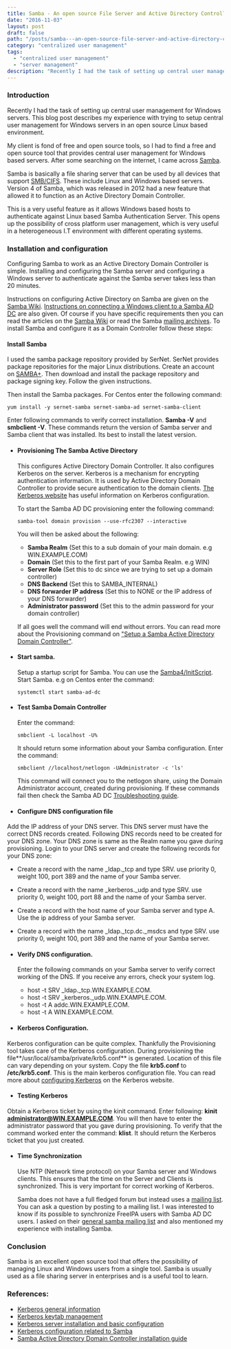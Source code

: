 ```yaml
---
title: Samba - An open source File Server and Active Directory Controller
date: "2016-11-03"
layout: post
draft: false
path: "/posts/samba---an-open-source-file-server-and-active-directory-controller"
category: "centralized user management"
tags:
  - "centralized user management"
  - "server management"
description: "Recently I had the task of setting up central user management for Windows servers. This blog post describes my experience with trying to setup central user management for Windows servers in an open source Linux based environment."
---
```


### Introduction
Recently I had the task of setting up central user management for Windows servers. This blog post describes my experience with trying to setup central user management for Windows servers in an open source Linux based environment.

My client is fond of free and open source tools, so I had to find a free and open source tool that provides central user management for Windows based servers. After some searching on the internet, I came across [Samba](http://www.samba.org/).

Samba is basically a file sharing server that can be used by all devices that support [SMB/CIFS](http://en.wikipedia.org/wiki/Server_Message_Block). These include Linux and Windows based servers. Version 4 of Samba, which was released in 2012 had a new feature that allowed it to function as an Active Directory Domain Controller.

This is a very useful feature as it allows Windows based hosts to authenticate against Linux based Samba Authentication Server. This opens up the possibility of cross platform user management, which is very useful in a heterogeneous I.T environment with different operating systems.

### Installation and configuration
Configuring Samba to work as an Active Directory Domain Controller is simple. Installing and configuring the Samba server and configuring a Windows server to authenticate against the Samba server takes less than 20 minutes.

Instructions on configuring Active Directory on Samba are given on the [Samba Wiki](https://wiki.samba.org/index.php/Joining_a_Windows_Client_to_a_Domain). [Instructions on connecting a Windows client to a Samba AD DC](https://wiki.samba.org/index.php/Joining_a_Windows_Client_to_a_Domain) are also given. Of course if you have specific requirements then you can read the articles on the [Samba Wiki](https://wiki.samba.org/index.php/User_Documentation) or read the Samba [mailing archives](https://lists.samba.org/). To install Samba and configure it as a Domain Controller follow these steps:

#### Install Samba
I used the samba package repository provided by SerNet. SerNet provides package repositories for the major Linux distributions. Create an account on [SAMBA+](https://samba.plus/). Then download and install the package repository and package signing key. Follow the given instructions.

Then install the Samba packages. For Centos enter the following command:

```
yum install -y sernet-samba sernet-samba-ad sernet-samba-client
```

Enter following commands to verify correct installation. **Samba -V** and **smbclient -V**. These commands return the version of Samba server and Samba client that was installed. Its best to install the latest version.

* #### Provisioning The Samba Active Directory
  This configures Active Directory Domain Controller. It also configures Kerberos on the server. Kerberos is a mechanism for encrypting authentication information. It is used by Active Directory Domain Controller to provide secure authentication to the domain clients. [The Kerberos website](http://web.mit.edu/kerberos/) has useful information on Kerberos configuration.

  To start the Samba AD DC provisioning enter the following command:

  ```
  samba-tool domain provision --use-rfc2307 --interactive
  ```

  You will then be asked about the following:

  * **Samba Realm** (Set this to a sub domain of your main domain. e.g WIN.EXAMPLE.COM)
  * **Domain** (Set this to the first part of your Samba Realm. e.g WIN)
  * **Server Role** (Set this to dc since we are trying to set up a domain controller)
  * **DNS Backend** (Set this to SAMBA_INTERNAL)
  * **DNS forwarder IP address** (Set this to NONE or the IP address of your DNS forwarder)
  * **Administrator password** (Set this to the admin password for your domain controller)

  If all goes well the command will end without errors. You can read more about the Provisioning command on ["Setup a Samba Active Directory Domain Controller"](https://wiki.samba.org/index.php/Samba_AD_DC_HOWTO#Provisioning_The_Samba_Active_Directory).

* #### Start samba.
  Setup a startup script for Samba. You can use the [Samba4/InitScript](https://wiki.samba.org/index.php/Managing_the_Samba_AD_DC_Service_Using_Systemd). Start Samba. e.g on Centos enter the command:

  ```
  systemctl start samba-ad-dc
  ```

* #### Test Samba Domain Controller
  Enter the command:

  ```
  smbclient -L localhost -U%
  ```

  It should return some information about your Samba configuration. Enter the command: 

  ```
  smbclient //localhost/netlogon -UAdministrator -c 'ls'
  ```

  This command will connect you to the netlogon share, using the Domain Administrator account, created during provisioning. If these commands fail then check the Samba AD DC [Troubleshooting guide](https://wiki.samba.org/index.php/Samba_AD_DC_Troubleshooting).

* #### Configure DNS configuration file
Add the IP address of your DNS server. This DNS server must have the correct DNS records created. Following DNS records need to be created for your DNS zone. Your DNS zone is same as the Realm name you gave during provisioning. Login to your DNS server and create the following records for your DNS zone:

* Create a record with the name _ldap._tcp and type SRV. use priority 0, weight 100, port 389 and the name of your Samba server.
* Create a record with the name _kerberos._udp and type SRV. use priority 0, weight 100, port 88 and the name of your Samba server.
* Create a record with the host name of your Samba server and type A. Use the ip address of your Samba server.
* Create a record with the name _ldap._tcp.dc._msdcs and type SRV. use priority 0, weight 100, port 389 and the name of your Samba server.

* #### Verify DNS configuration.
  Enter the following commands on your Samba server to verify correct working of the DNS. If you receive any errors, check your system log.

  * host -t SRV _ldap._tcp.WIN.EXAMPLE.COM.
  * host -t SRV _kerberos._udp.WIN.EXAMPLE.COM.
  * host -t A addc.WIN.EXAMPLE.COM.
  * host -t A WIN.EXAMPLE.COM.

* #### Kerberos Configuration.
Kerberos configuration can be quite complex. Thankfully the Provisioning tool takes care of the Kerberos configuration. During provisioning the file**/usr/local/samba/private/krb5.conf** is generated. Location of this file can vary depending on your system. Copy the file **krb5.conf** to **/etc/krb5.conf**. This is the main kerberos configuration file. You can read more about [configuring Kerberos](https://kb.iu.edu/d/aumh) on the Kerberos website.

* #### Testing Kerberos
Obtain a Kerberos ticket by using the kinit command. Enter following: **kinit administrator@WIN.EXAMPLE.COM**. You will then have to enter the administrator password that you gave during provisioning. To verify that the command worked enter the command: **klist**. It should return the Kerberos ticket that you just created.

* #### Time Synchronization
  Use NTP (Network time protocol) on your Samba server and Windows clients. This ensures that the time on the Server and Clients is synchronized. This is very important for correct working of Kerberos.

  Samba does not have a full fledged forum but instead uses a [mailing list](https://lists.samba.org/). You can ask a question by posting to a mailing list. I was interested to know if its possible to synchronize FreeIPA users with Samba AD DC users. I asked on their [general samba mailing list](https://lists.samba.org/archive/samba/) and also mentioned my experience with installing Samba.

### Conclusion
Samba is an excellent open source tool that offers the possibility of managing Linux and Windows users from a single tool. Samba is usually used as a file sharing server in enterprises and is a useful tool to learn.

### References:

* [Kerberos general information](https://help.ubuntu.com/community/Kerberos)
* [Kerberos keytab management](https://kb.iu.edu/d/aumh#list)
* [Kerberos server installation and basic configuration](http://www.thegeekstuff.com/2014/05/install-kerberos-server/)
* [Kerberos configuration related to Samba](https://help.ubuntu.com/community/Samba/Kerberos)
* [Samba Active Directory Domain Controller installation guide](https://wiki.samba.org/index.php/Samba_AD_DC_HOWTO)

